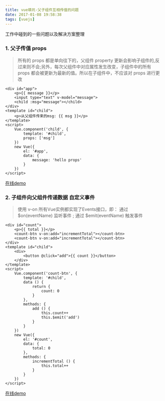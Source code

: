 ```yaml
---
title: vue填坑-父子组件互相传值的问题
date: 2017-01-08 19:58:38
tags: [vuejs]
---
```


工作中碰到的一些问题以及解决方案整理

<!-- more -->

### 1. 父子传值  props	
> 所有的 props 都是单向往下的，父组件 property 更新会影响子组件的,反过来则不会;另外，每次父组件中对应属性发生改变，子组件中的所有 props 都会被更新为最新的值。所以在子组件中，不应该对 props 进行更改

	<div id="app">
		<p>{{ message }}</p>
		<input type="text" v-model="message">
		<child :msg="message"></child>
	</div>
	<template id="child">
		<p>从父组件传来的msg: {{ msg }}</p>
	</template>
	<script>
		Vue.component('child', {
			template: '#child',
			props: ['msg']
		})
		new Vue({
			el: '#app',
			data: {
				message: 'hello props'
			}
		})
	</script>
[在线demo](https://jsfiddle.net/17oj444o/1/)

### 2. 子组件向父组件传递数据   自定义事件

> 使用 v-on 
所有Vue实例都实现了Events接口，即：  通过 $on(eventName) 监听事件 ;  通过 $emit(eventName) 触发事件

	<div id="count">
		<p>{{ total }}</p>
		<count-btn v-on:add="incrementTotal"></count-btn>
		<count-btn v-on:add="incrementTotal"></count-btn>		
	</div>
	<template id="child">
		<div>
			<button @click="add">{{ count }}</button>
		</div>
	</template>
	<script>
		Vue.component('count-btn', {
			template: '#child',
			data () {
				return {
					count: 0
				}
			},
			methods: {
				add () {
					this.count++
					this.$emit('add')
				}
			}
		})
		new Vue({
			el: '#count',
			data: {
				total: 0
			},
			methods: {
				incrementTotal () {
					this.total++
				}
			}
		})
	</script>
[在线demo](https://jsfiddle.net/8od0fyno/2/)